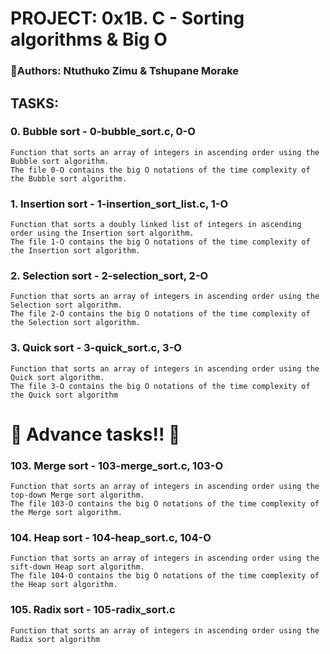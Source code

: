 # PROJECT: 0x1B. C - Sorting algorithms & Big O
### :blue_book:Authors:  Ntuthuko Zimu & Tshupane Morake

## TASKS:
### 0. Bubble sort - 0-bubble_sort.c, 0-O
	Function that sorts an array of integers in ascending order using the Bubble sort algorithm.
	The file 0-O contains the big O notations of the time complexity of the Bubble sort algorithm.

### 1. Insertion sort - 1-insertion_sort_list.c, 1-O
	Function that sorts a doubly linked list of integers in ascending order using the Insertion sort algorithm.
	The file 1-O contains the big O notations of the time complexity of the Insertion sort algorithm.

### 2. Selection sort - 2-selection_sort, 2-O
	Function that sorts an array of integers in ascending order using the Selection sort algorithm.
	The file 2-O contains the big O notations of the time complexity of the Selection sort algorithm.

### 3. Quick sort - 3-quick_sort.c, 3-O
	Function that sorts an array of integers in ascending order using the Quick sort algorithm.
	The file 3-O contains the big O notations of the time complexity of the Quick sort algorithm

# :shell: Advance tasks!! :shell:

### 103. Merge sort - 103-merge_sort.c, 103-O
	Function that sorts an array of integers in ascending order using the top-down Merge sort algorithm.
	The file 103-O contains the big O notations of the time complexity of the Merge sort algorithm.

### 104. Heap sort - 104-heap_sort.c, 104-O
	Function that sorts an array of integers in ascending order using the sift-down Heap sort algorithm.
	The file 104-O contains the big O notations of the time complexity of the Heap sort algorithm.

### 105. Radix sort - 105-radix_sort.c
    Function that sorts an array of integers in ascending order using the Radix sort algorithm
